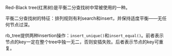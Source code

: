 Red-Black tree(红黑树)是平衡二分查找树中常被使用的一种。

平衡二分查找树的特征：排列规则有利search和insert，并保持适度平衡——无任何节点过深。

 rb_tree提供两种insertion操作：`insert_unique()`和`insert_equal()`。前者表示节点的key一定在整个tree中独一无二，否则安插失败。后者表示节点的key可重复。

 